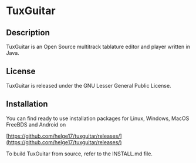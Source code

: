 # TuxGuitar

## Description
TuxGuitar is an Open Source multitrack tablature editor and player written in Java.

## License
TuxGuitar is released under the GNU Lesser General Public License.

## Installation
You can find ready to use installation packages for Linux, Windows, MacOS FreeBDS and Android on

[https://github.com/helge17/tuxguitar/releases/](https://github.com/helge17/tuxguitar/releases/)

To build TuxGuitar from source, refer to the INSTALL.md file.
